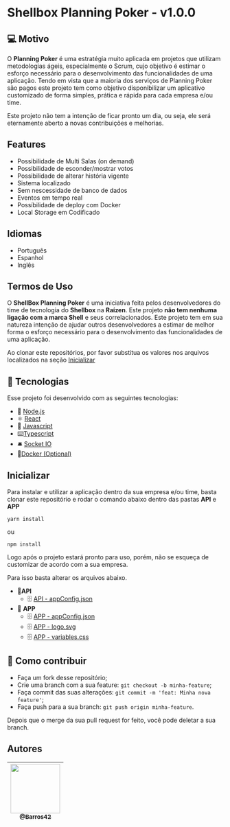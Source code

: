 # Shellbox Planning Poker - v1.0.0

## 💻 Motivo

O **Planning Poker** é uma estratégia muito aplicada em projetos que utilizam metodologias ágeis, especialmente o Scrum, cujo objetivo é estimar o esforço necessário para o desenvolvimento das funcionalidades de uma aplicação. 
Tendo em vista que a maioria dos serviços de Planning Poker são pagos este projeto tem como objetivo disponibilizar um aplicativo customizado de forma simples, prática e rápida para cada empresa e/ou time.

Este projeto não tem a intenção de ficar pronto um dia, ou seja, ele será eternamente aberto a novas contribuições e melhorias.

## Features
- Possibilidade de Multi Salas (on demand)
- Possibilidade de esconder/mostrar votos
- Possibilidade de alterar história vigente
- Sistema localizado
- Sem nescessidade de banco de dados
- Eventos em tempo real
- Possíbilidade de deploy com Docker
- Local Storage em Codificado

## Idiomas
- Português
- Espanhol
- Inglês

## Termos de Uso
O **ShellBox Planning Poker** é uma iniciativa feita pelos desenvolvedores do time de tecnologia do **Shellbox** na **Raízen**. Este projeto **não tem nenhuma ligação com a marca Shell** e seus correlacionados. 
Este projeto tem em sua natureza intenção de ajudar outros desenvolvedores a estimar de melhor forma o esforço necessário para o desenvolvimento das funcionalidades de uma aplicação.

Ao clonar este repositórios, por favor substitua os valores nos arquivos localizados na seção <a href="#inicializar">Inicializar</a>

## 🚀 Tecnologias

Esse projeto foi desenvolvido com as seguintes tecnologias:

- 💚 [Node.js](https://nodejs.org/en/)
- ⚛️  [React](https://reactjs.org/)
- 🎫 [Javascript](https://developer.mozilla.org/pt-BR/docs/Web/JavaScript)
- ⌨️[Typescript](https://www.typescriptlang.org/)
- 🛎️ [Socket IO](https://socket.io/)
- 🐋[Docker (Optional)](https://www.docker.com/)

## Inicializar

Para instalar e utilizar a aplicação dentro da sua empresa e/ou time, basta clonar este repositório e rodar o comando abaixo dentro das pastas **API** e **APP**

    yarn install
ou

    npm install

Logo após o projeto estará pronto para uso, porém, não se esqueça de customizar de acordo com a sua empresa. 

Para isso basta alterar os arquivos abaixo. 

- 📁**API** 
	- 🗄️ [API - appConfig.json](https://github.com/Barros42/SB-Planning-Poker/blob/6e7d64659214102ce045a17a2fcf2b7e9cf2600d/api/appConfig.json)
- 📂 **APP**
	- 🗄️ [APP - appConfig.json](https://github.com/Barros42/SB-Planning-Poker/blob/559eebf411ebaa55bb7ff1fc5eb04af7780e31d6/app/src/appConfig.json)
	- 🗄️ [APP - logo.svg](https://github.com/Barros42/SB-Planning-Poker/blob/67f3de56947ea739ac40cb33b84187410b174111/app/src/assets/images/logo.svg)
	- 🗄️ [APP - variables.css](https://github.com/Barros42/SB-Planning-Poker/blob/67f3de56947ea739ac40cb33b84187410b174111/app/src/Styles/variables.css)

## 🤔  Como contribuir

-   Faça um fork desse repositório;
-   Crie uma branch com a sua feature:  `git checkout -b minha-feature`;
-   Faça commit das suas alterações:  `git commit -m 'feat: Minha nova feature'`;
-   Faça push para a sua branch:  `git push origin minha-feature`.

Depois que o merge da sua pull request for feito, você pode deletar a sua branch.

## Autores

<table>
<thead>
<tr>
<th align="center"><a href="https://github.com/barros42"><img src="https://avatars.githubusercontent.com/u/34094891?v=4" width="115" style="max-width:100%;"><br><sub>@Barros42</sub></a></th>
</tr>
</thead>
</table>
